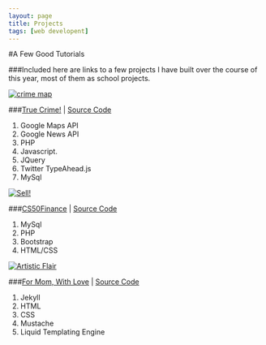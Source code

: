 ```yaml
---
layout: page
title: Projects
tags: [web developent]
---
```


#A Few Good Tutorials

###Included here are links to a few projects I have built over the course of this year, most of them as school projects.

<a href="http://crime.dfordz.com">![crime map](https://cloud.githubusercontent.com/assets/5413221/8270533/ccc4d2b4-17a7-11e5-9d87-a55cc8e877d6.png)</a>

###[True Crime!](http://crime.dfordz.com "crime") | [Source Code](https://github.com/djfordz/cs50_psets/tree/master/pset8)

1. Google Maps API
2. Google News API
3. PHP
4. Javascript.
5. JQuery
6. Twitter TypeAhead.js
7. MySql

<a href='http://finance.dfordz.com'>![Sell!](https://cloud.githubusercontent.com/assets/5413221/8270529/b2f24ea2-17a7-11e5-95ec-4f192f04e558.png)</a>

###[CS50Finance](http://finance.dfordz.com "finance") | [Source Code](https://github.com/djfordz/cs50_psets/tree/master/pset7)

1. MySql
2. PHP
3. Bootstrap
4. HTML/CSS

<a href='http://christineford.org'>![Artistic Flair](https://cloud.githubusercontent.com/assets/5413221/8270527/9cd5e4bc-17a7-11e5-83ed-a713de34db49.png)</a>

###[For Mom, With Love](http://christineford.com) | [Source Code](https://github.com/djfordz/christineford.org)

1. Jekyll
2. HTML
3. CSS
4. Mustache
5. Liquid Templating Engine
